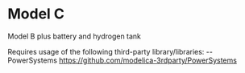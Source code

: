 # Model C
Model B plus battery and hydrogen tank 

Requires usage of the following third-party library/libraries:
--PowerSystems https://github.com/modelica-3rdparty/PowerSystems
